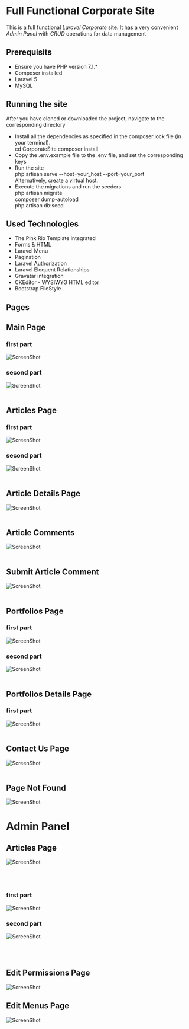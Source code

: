 # Full Functional Corporate Site
This is a full functional <i>Laravel Corporate</i> site. It has a very convenient <i>Admin 
Panel</i> with <i>CRUD</i> operations for data management

## Prerequisits
<ul>
  <li>Ensure you have PHP version 7.1.*</li>
  <li>Composer installed</li>
  <li>Laravel 5</li>
  <li>MySQL</li>
</ul>


## Running the site
After you have cloned or downloaded the project, navigate to the corresponding directory
<ul>
  <li>
       Install all the dependencies as specified in the composer.lock file (in your terminal). <br/>
       cd CorporateSite 
       composer install
  </li>
  <li>
      Copy the .env.example file to the .env file, and set the corresponding keys
  </li>
  <li>
      Run the site <br/>
      php artisan serve --host=your_host --port=your_port <br/> 
      Alternatively, create a virtual host. <br/>
  </li>
  <li>
     Execute the migrations and run the seeders <br/> 
     php artisan migrate <br/>
     composer dump-autoload <br/>
     php artisan db:seed <br/>
  </li>
</ul>

## Used Technologies
<ul>
  <li>The Pink Rio Template integrated</i>
  <li>Forms & HTML</li>
  <li>Laravel Menu</li>
  <li>Pagination</li>
  <li>Laravel Authorization</li>
  <li>Laravel Eloquent Relationships</li>
  <li>Gravatar integration</li>
  <li>CKEditor - WYSIWYG HTML editor</li>
  <li>Bootstrap FileStyle</li>
</ul>


## Pages
## Main Page 
   ### first part
![ScreenShot](https://i.imgur.com/8f4kj37.png)
 <br/> 
  ### second part
![ScreenShot](https://i.imgur.com/eUPQQ7T.png) 
<br/> <br/>

 ## Articles Page 
   ### first part
![ScreenShot](https://i.imgur.com/XegKJGC.png)
 <br/>
   ### second part
![ScreenShot](https://i.imgur.com/9MCGX2q.png)
 <br/> <br/>
 ## Article Details Page
  
![ScreenShot](https://i.imgur.com/omYJ1Am.png)
 <br/> <br/>


## Article Comments
![ScreenShot](https://i.imgur.com/cVV3PJQ.png)
 <br/> <br/>
 ## Submit Article Comment
![ScreenShot](https://i.imgur.com/mHGspew.png)
 <br/> <br/>


## Portfolios Page
  ### first part
![ScreenShot](https://i.imgur.com/5P4fAIO.png)
 <br/> 
  ### second part
![ScreenShot](https://i.imgur.com/hH8OnCw.png)
 <br/> <br/>
 
  ## Portfolios Details Page
   ### first part 
 ![ScreenShot](https://i.imgur.com/UzKrLMN.png)
  <br/> <br/>
 
## Contact Us Page
![ScreenShot](https://i.imgur.com/8gWK7Tc.png)
 <br/> <br/>
## Page Not Found 
![ScreenShot](https://i.imgur.com/STeVldk.png)

# Admin Panel
 ## Articles Page
![ScreenShot](https://i.imgur.com/QzlhfYb.png)

<br/><br/>
 ### first part
![ScreenShot](https://i.imgur.com/WnEL6aX.png)
 
 ### second part
![ScreenShot](https://i.imgur.com/u6RSaEk.png)
 
 
 <br/> <br/>
 
 ## Edit Permissions Page
 ![ScreenShot](https://i.imgur.com/nMcjWTD.png)
 
 ## Edit Menus Page
 ![ScreenShot](https://i.imgur.com/EtQORDg.png)